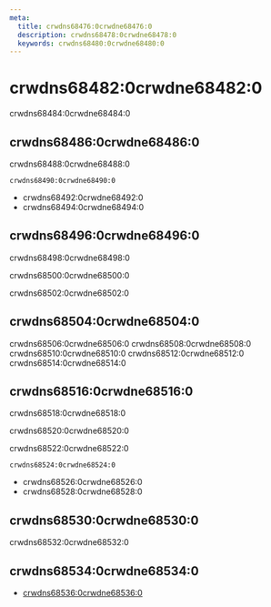 ```yaml
---
meta:
  title: crwdns68476:0crwdne68476:0
  description: crwdns68478:0crwdne68478:0
  keywords: crwdns68480:0crwdne68480:0
---
```


# crwdns68482:0crwdne68482:0
crwdns68484:0crwdne68484:0

<entry-ad />

## crwdns68486:0crwdne68486:0
crwdns68488:0crwdne68488:0

`crwdns68490:0crwdne68490:0`
- crwdns68492:0crwdne68492:0
- crwdns68494:0crwdne68494:0


## crwdns68496:0crwdne68496:0
crwdns68498:0crwdne68498:0

  crwdns68500:0crwdne68500:0

  crwdns68502:0crwdne68502:0

## crwdns68504:0crwdne68504:0
crwdns68506:0crwdne68506:0
<alert type="success">crwdns68508:0crwdne68508:0</alert>
<alert type="info">crwdns68510:0crwdne68510:0</alert>
<alert type="warning">crwdns68512:0crwdne68512:0</alert>
<alert type="error">crwdns68514:0crwdne68514:0</alert>

## crwdns68516:0crwdne68516:0
crwdns68518:0crwdne68518:0

  crwdns68520:0crwdne68520:0

  crwdns68522:0crwdne68522:0

  `crwdns68524:0crwdne68524:0`
  - crwdns68526:0crwdne68526:0
  - crwdns68528:0crwdne68528:0

## crwdns68530:0crwdne68530:0
crwdns68532:0crwdne68532:0

## crwdns68534:0crwdne68534:0
  - [crwdns68536:0crwdne68536:0]()

<doc-footer />
